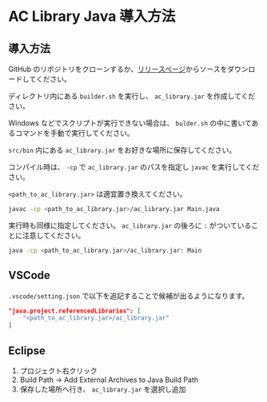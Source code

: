 # AC Library Java 導入方法

## 導入方法
GitHub のリポジトリをクローンするか、[リリースページ](https://github.com/ocha98/ac-library-java/releases)からソースをダウンロードしてください。

ディレクトリ内にある `builder.sh` を実行し、 `ac_library.jar` を作成してください。

Windows などでスクリプトが実行できない場合は、 `bulder.sh` の中に書いてあるコマンドを手動で実行してください。

`src/bin` 内にある `ac_library.jar` をお好きな場所に保存してください。

コンパイル時は、 `-cp` で `ac_library.jar` のパスを指定し `javac` を実行してください。

`<path_to_ac_library.jar>` は適宜置き換えてください。

```bash
javac -cp <path_to_ac_library.jar>/ac_library.jar Main.java
```

実行時も同様に指定してください。 `ac_library.jar` の後ろに `:` がついていることに注意してください。

```bash
java -cp <path_to_ac_library.jar>/ac_library.jar: Main
```

## VSCode
`.vscode/setting.json` で以下を追記することで候補が出るようになります。

```json
"java.project.referencedLibraries": [
    "<path_to_ac_library.jar>/ac_library.jar"
]
```

## Eclipse
1. プロジェクト右クリック
2. Build Path → Add External Archives to Java Build Path
3. 保存した場所へ行き、 `ac_library.jar` を選択し追加

